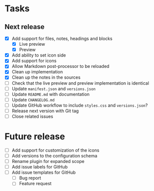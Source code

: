 # Tasks

## Next release

- [x] Add support for files, notes, headings and blocks
  - [x] Live preview
  - [x] Preview
- [x] Add ability to set icon side
- [x] Add support for icons
- [x] Allow Markdown post-processor to be reloaded
- [x] Clean up implementation
- [x] Clean up the notes in the sources
- [ ] Check that the live preview and preview implementation is identical
- [ ] Update `manifest.json` and `versions.json`
- [ ] Update `README.md` with documentation
- [ ] Update `CHANGELOG.md`
- [ ] Update GitHub workflow to include `styles.css` and `versions.json`?
- [ ] Release next version with Git tag
- [ ] Close related issues

# Future release

- [ ] Add support for customization of the icons
- [ ] Add versions to the configuration schema
- [ ] Rename plugin for expanded scope
- [ ] Add issue labels for GitHub
- [ ] Add issue templates for GitHub
  - [ ] Bug report
  - [ ] Feature request
